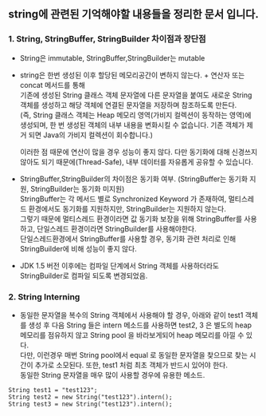 ## string에 관련된 기억해야할 내용들을 정리한 문서 입니다.

### 1. String, StringBuffer, StringBuilder 차이점과 장단점

 - String은 immutable,  StringBuffer,StringBuilder는 mutable

 - string은 한번 생성된 이후 할당된 메모리공간이 변하지 않는다. + 연산자 또는 concat 메서드를 통해  
   기존에 생성된 String 클래스 객체 문자열에 다른 문자열을 붙여도 새로운 String 객체를 생성하고 해당 객체에 연결된 문자열을 저장하며 참조하도록 만든다.  
   (즉, String 클래스 객체는 Heap 메모리 영역(가비지 컬렉션이 동작하는 영역)에 생성되며, 한 번 생성된 객체의 내부 내용을 변화시킬 수 없습니다. 기존 객체가 제거 되면 Java의 가비지 컬렉션이 회수합니다.)  

   이러한 점 때문에 연산이 많을 경우 성능이 좋지 않다. 다만 동기화에 대해 신경쓰지 않아도 되기 때문에(Thread-Safe), 내부 데이터를 자유롭게 공유할 수 있습니다.  

 - StringBuffer,StringBuilder의 차이점은 동기화 여부. (StringBuffer는 동기화 지원, StringBuilder는 동기화 미지원)  
   StringBuffer는 각 메서드 별로 Synchronized Keyword 가 존재하여, 멀티스레드 환경에서도 동기화를 지원하지만, StringBuilder는 지원하지 않는다.  
   그렇기 때문에 멀티스레드 환경이라면 값 동기화 보장을 위해 StringBuffer를 사용하고, 단일스레드 환경이라면 StringBuilder를 사용해야한다.  
   단일스레드환경에서 StringBuffer를 사용할 경우, 동기화 관련 처리로 인해 StringBuilder에 비해 성능이 좋지 않다.  

 - JDK 1.5 버전 이후에는 컴파일 단계에서 String 객체를 사용하더라도 StringBuilder로 컴파일 되도록 변경되었음.

### 2. String Interning

 - 동일한 문자열을 복수의 String 객체에서 사용해야 할 경우, 아래와 같이 test1 객체를 생성 후 다음 String 들은 intern 메소드를 사용하면 test2, 3 은 별도의 heap 메모리를 점유하지 않고 String pool 을 바라보게되어 heap 메모리를 아낄 수 있다.  
 다만, 이런경우 매번 String pool에서 equal 로 동일한 문자열을 찾으므로 찾는 시간이 추가로 소모된다. 또한, test1 처럼 최초 객체가 반드시 있어야 한다.  
 동일한 String 문자열을 매우 많이 사용할 경우에 유용한 메소드.  

 ```
String test1 = "test123";
String test2 = new String("test123").intern();
String test3 = new String("test123").intern();
 ```
